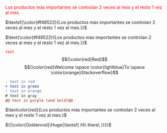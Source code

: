 <span style="color:red">Los productos más importantes se controlan 2 veces al mes y el resto 1 vez al mes.</span>

$\textsf{\color{#f48522}{Los productos más importantes se controlan 2 veces al mes y el resto 1 vez al mes.}}$

$\text{\color{#f48522}{Los productos más importantes se controlan 2 veces al mes y el resto 1 vez al mes.}}$

<code style="color : red">text</code>
$${\color{red}Red}$$
$${\color{red}Welcome \space \color{lightblue}To \space \color{orange}Stackoverflow}$$

```diff
- text in red
+ text in green
! text in orange
# text in gray
@@ text in purple (and bold)@@
```


$\textcolor{red}{Los productos más importantes se controlan 2 veces al mes y el resto 1 vez al mes.}$

${{\color{Goldenrod}\Huge{\textsf{  Hi\ there\ \}}}}\$
